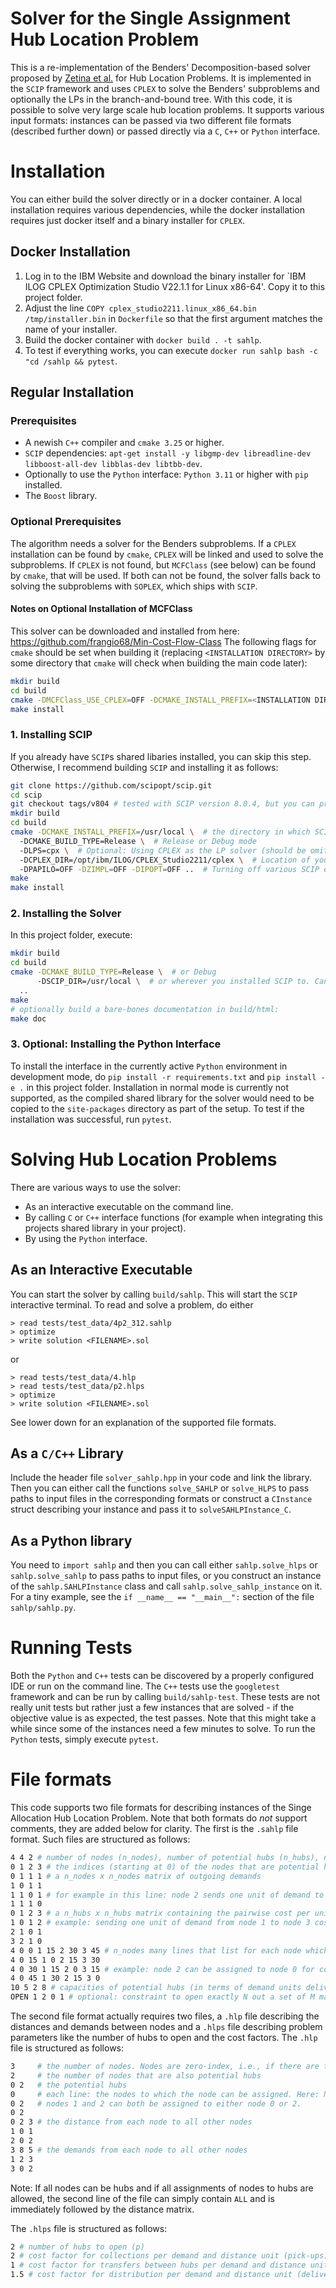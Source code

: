 # Solver for the Single Assignment Hub Location Problem
This is a re-implementation of the Benders' Decomposition-based solver proposed by [Zetina et al.](https://github.com/czet88/Benders_4_Quadratic_Facility_Location) for Hub Location Problems.
It is implemented in the `SCIP` framework and uses `CPLEX` to solve the Benders' subproblems and optionally the LPs in the branch-and-bound tree.
With this code, it is possible to solve very large scale hub location problems.
It supports various input formats: instances can be passed via two different file formats (described further down) or passed directly via a `C`, `C++` or `Python` interface.


# Installation
You can either build the solver directly or in a docker container.
A local installation requires various dependencies, while the docker installation requires just docker itself and a binary installer for `CPLEX`.

## Docker Installation
1. Log in to the IBM Website and download the binary installer for `IBM ILOG CPLEX Optimization Studio V22.1.1 for Linux x86-64'. 
Copy it to this project folder.
2. Adjust the line `COPY cplex_studio2211.linux_x86_64.bin /tmp/installer.bin` in `Dockerfile` so that the first argument matches the name of your installer.
3. Build the docker container with `docker build . -t sahlp`. 
4. To test if everything works, you can execute `docker run sahlp bash -c "cd /sahlp && pytest`.

## Regular Installation
### Prerequisites
* A newish `C++` compiler and `cmake 3.25` or higher. 
* `SCIP` dependencies: `apt-get install -y libgmp-dev libreadline-dev libboost-all-dev libblas-dev libtbb-dev`.
* Optionally to use the `Python` interface: `Python 3.11` or higher with `pip` installed. 
* The `Boost` library.

### Optional Prerequisites
The algorithm needs a solver for the Benders subproblems. 
If a `CPLEX` installation can be found by `cmake`, `CPLEX` will be linked and used to solve the subproblems.
If `CPLEX` is not found, but `MCFClass` (see below) can be found by `cmake`, that will be used.
If both can not be found, the solver falls back to solving the subproblems with `SOPLEX`, which ships with `SCIP`.

#### Notes on Optional Installation of MCFClass
This solver can be downloaded and installed from here: https://github.com/frangio68/Min-Cost-Flow-Class
The following flags for `cmake` should be set when building it (replacing `<INSTALLATION DIRECTORY>` by some directory that `cmake` will check when building the main code later):
```bash
mkdir build
cd build
cmake -DMCFClass_USE_CPLEX=OFF -DCMAKE_INSTALL_PREFIX=<INSTALLATION DIRECTORY> -DCMAKE_POSITION_INDEPENDENT_CODE=ON -DCMAKE_BUILD_TYPE=Release ..
make install
```

### 1. Installing SCIP
If you already have `SCIP`s shared libaries installed, you can skip this step.
Otherwise, I recommend building `SCIP` and installing it as follows:
```bash
git clone https://github.com/scipopt/scip.git 
cd scip 
git checkout tags/v804 # tested with SCIP version 8.0.4, but you can probably use the newest one
mkdir build 
cd build 
cmake -DCMAKE_INSTALL_PREFIX=/usr/local \  # the directory in which SCIP will install its binary executable and libraries
  -DCMAKE_BUILD_TYPE=Release \  # Release or Debug mode
  -DLPS=cpx \  # Optional: Using CPLEX as the LP solver (should be omitted if CPLEX not installed)
  -DCPLEX_DIR=/opt/ibm/ILOG/CPLEX_Studio2211/cplex \  # Location of your CPLEX installation
  -DPAPILO=OFF -DZIMPL=OFF -DIPOPT=OFF ..  # Turning off various SCIP extras that we don't need
make
make install
```

### 2. Installing the Solver
In this project folder, execute:
```bash
mkdir build
cd build
cmake -DCMAKE_BUILD_TYPE=Release \  # or Debug
      -DSCIP_DIR=/usr/local \  # or wherever you installed SCIP to. Can be omitted if its on your $PATH
  ..
make 
# optionally build a bare-bones documentation in build/html:
make doc
```

### 3. Optional: Installing the Python Interface
To install the interface in the currently active `Python` environment in development mode, do `pip install -r requirements.txt` and `pip install -e .` in this project folder. 
Installation in normal mode is currently not supported, as the compiled shared library for the solver would need to be copied to the `site-packages` directory as part of the setup.
To test if the installation was successful, run `pytest`.

# Solving Hub Location Problems
There are various ways to use the solver:
* As an interactive executable on the command line.
* By calling `C` or `C++` interface functions (for example when integrating this projects shared library in your project).
* By using the `Python` interface.

## As an Interactive Executable
You can start the solver by calling `build/sahlp`. 
This will start the `SCIP` interactive terminal. 
To read and solve a problem, do either 
```
> read tests/test_data/4p2_312.sahlp
> optimize
> write solution <FILENAME>.sol
```
or
```
> read tests/test_data/4.hlp
> read tests/test_data/p2.hlps
> optimize
> write solution <FILENAME>.sol
```
See lower down for an explanation of the supported file formats.

## As a `C/C++` Library
Include the header file `solver_sahlp.hpp` in your code and link the library. 
Then you can either call the functions `solve_SAHLP` or `solve_HLPS` to pass paths to input files in the corresponding formats or construct a `CInstance` struct describing your instance and pass it to `solveSAHLPInstance_C`.

## As a Python library
You need to `import sahlp` and then you can call either `sahlp.solve_hlps` or `sahlp.solve_sahlp` to pass paths to input files, or you construct an instance of the `sahlp.SAHLPInstance` class and call `sahlp.solve_sahlp_instance` on it.
For a tiny example, see the `if __name__ == "__main__":` section of the file `sahlp/sahlp.py`.

# Running Tests
Both the `Python` and `C++` tests can be discovered by a properly configured IDE or run on the command line.
The `C++` tests use the `googletest` framework and can be run by calling `build/sahlp-test`. 
These tests are not really unit tests but rather just a few instances that are solved - if the objective value is as expected, the test passes.
Note that this might take a while since some of the instances need a few minutes to solve.
To run the `Python` tests, simply execute `pytest`.

# File formats
This code supports two file formats for describing instances of the Singe Allocation Hub Location Problem.
Note that both formats do *not* support comments, they are added below for clarity.
The first is the `.sahlp` file format. 
Such files are structured as follows:
```bash
4 4 2 # number of nodes (n_nodes), number of potential hubs (n_hubs), number of hubs to open (p)
0 1 2 3 # the indices (starting at 0) of the nodes that are potential hubs, in this example all four nodes
0 1 1 1 # a n_nodes x n_nodes matrix of outgoing demands
1 0 1 1 
1 1 0 1 # for example in this line: node 2 sends one unit of demand to all other nodes except itself
1 1 1 0
0 1 2 3 # a n_hubs x n_hubs matrix containing the pairwise cost per unit of demand transferred from one hub to another
1 0 1 2 # example: sending one unit of demand from node 1 to node 3 costs two units of money
2 1 0 1 
3 2 1 0
4 0 0 1 15 2 30 3 45 # n_nodes many lines that list for each node which hubs it can be assigned to and at what cost
4 0 15 1 0 2 15 3 30 
4 0 30 1 15 2 0 3 15 # example: node 2 can be assigned to node 0 for cost of 30, to node 1 for cost of 15 etc.
4 0 45 1 30 2 15 3 0 
10 5 2 8 # capacities of potential hubs (in terms of demand units delivered by that hub). This line is optional and can be left out
OPEN 1 2 0 1 # optional: constraint to open exactly N out a set of M many hubs. Syntax: OPEN N M hub_1 hub_2 ... hub_M. Here: we have to open either hub 0 or hub 1.
```

The second file format actually requires two files, a `.hlp` file describing the distances and demands between nodes and a `.hlps` file describing problem parameters like the number of hubs to open and the cost factors.
The `.hlp` file is structured as follows:
```bash
3     # the number of nodes. Nodes are zero-index, i.e., if there are three nodes they are 0, 1 and 2
2     # the number of nodes that are also potential hubs 
0 2   # the potential hubs
0     # each line: the nodes to which the node can be assigned. Here: Node 0 can be assigned only to itself.
0 2   # nodes 1 and 2 can both be assigned to either node 0 or 2.
0 2
0 2 3 # the distance from each node to all other nodes
1 0 1
2 0 2
3 8 5 # the demands from each node to all other nodes
1 2 3
3 0 2
```
Note: If all nodes can be hubs and if all assignments of nodes to hubs are allowed, the second line of the file can simply contain `ALL` and is immediately followed by the distance matrix.

The `.hlps` file is structured as follows:
```bash
2 # number of hubs to open (p)
2 # cost factor for collections per demand and distance unit (pick-ups)
1 # cost factor for transfers between hubs per demand and distance unit 
1.5 # cost factor for distribution per demand and distance unit (deliveries)
```

